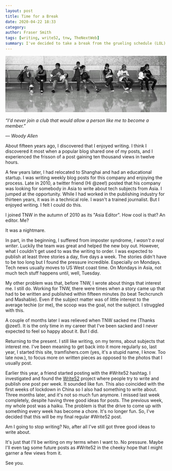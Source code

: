 ```yaml
---
layout: post
title: Time for a Break
date: 2020-04-22 18:33
category:
author: Fraser Smith
tags: [writing, write52, tnw, TheNextWeb]
summary: I've decided to take a break from the grueling schedule (LOL) of write52 posting.
---
```

<img src="/img/people.jpg" alt="Random people sitting on a bench" />

_“I'd never join a club that would allow a person like me to become a member.”_

_― Woody Allen_
<!--more-->

About fifteen years ago, I discovered that I enjoyed writing. I think I discovered it most when a popular blog shared one of my posts, and I experienced the frisson of a post gaining ten thousand views in twelve hours.

A few years later, I had relocated to Shanghai and had an educational startup. I was writing weekly blog posts for this company and enjoying the process. Late in 2010, a twitter friend (Hi @zee!) posted that his company was looking for somebody in Asia to write about tech subjects from Asia. I jumped at the opportunity. While I had worked in the publishing industry for thirteen years, it was in a technical role. I wasn't a trained journalist. But I enjoyed writing. I felt I could do this.

I joined TNW in the autumn of 2010 as its "Asia Editor". How cool is that? An editor. Me?

It was a nightmare.

In part, in the beginning, I suffered from imposter syndrome, _I wasn't a real writer_. Luckily the team was great and helped the new boy out. However, what I couldn't get used to was the writing to order. I was expected to publish at least three stories a day, five days a week. The stories didn't have to be too long but I found the pressure incredible. Especially on Mondays. Tech news usually moves to US West coast time. On Mondays in Asia, not much tech stuff happens until, well, Tuesday.

My other problem was that, before TNW, I wrote about things that interest me. I still do. Working for TNW, there were times when a story came up that had to be written and published within fifteen minutes (to beat Techcrunch and Mashable). Even if the subject matter was of little interest to the average techie (or me), the scoop was the goal, not the subject. I struggled with this.

A couple of months later I was relieved when TNW sacked me (Thanks @zee!). It is the only time in my career that I've been sacked and I never expected to feel so happy about it. But I did.

Returning to the present. I still like writing, on my terms, about subjects that interest me. I've been meaning to get back into it more regularly so, last year, I started this site, tramfishers.com (yes, it's a stupid name, I know. Too late now.), to focus more on written pieces as opposed to the photos that I usually post.

Earlier this year, a friend started posting with the #Write52 hashtag. I investigated and found the [Write52](https://www.write52.com/) project where people try to write and publish one post per week. It sounded like fun. This also coincided with the first weeks of lockdown in China so I also had something to write about. Three months later, and it's not so much fun anymore. I missed last week completely, despite having three good ideas for posts. The previous week, my whole post was a haiku. The problem is that the drive to come up with something every week has become a chore. It's no longer fun. So, I've decided that this will be my final regular #Write52 post.

Am I going to stop writing? No, after all I've still got three good ideas to write about.

It's just that I'll be writing on my terms when I want to. No pressure. Maybe I'll even tag some future posts as #Write52 in the cheeky hope that I might garner a few views from it.

See you.

